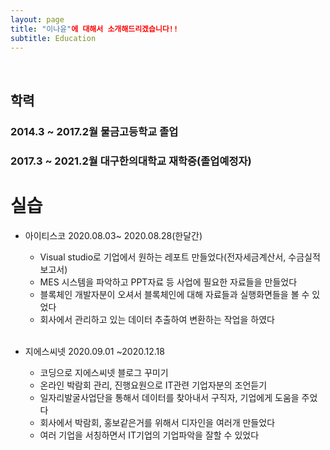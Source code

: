 ```yaml
---
layout: page
title: "이나윤"에 대해서 소개해드리겠습니다!!
subtitle: Education
---
```


<br/>



##  학력 <Education>
###   2014.3 ~ 2017.2월 물금고등학교 졸업
###   2017.3 ~ 2021.2월 대구한의대학교 재학중(졸업예정자)

 

# 실습

* 아이티스코 2020.08.03~ 2020.08.28(한달간)
  * Visual studio로 기업에서 원하는 레포트 만들었다(전자세금계산서, 수금실적 보고서)
  * MES 시스템을 파악하고 PPT자료 등 사업에 필요한 자료들을 만들었다
  * 블록체인 개발자분이 오셔서 블록체인에 대해 자료들과 실행화면들을 볼 수 있었다
  * 회사에서 관리하고 있는 데이터 추출하여 변환하는 작업을 하였다
  
  <br/>
* 지에스씨넷 2020.09.01 ~2020.12.18
  * 코딩으로 지에스씨넷 블로그 꾸미기
  * 온라인 박람회 관리, 진행요원으로 IT관련 기업자분의 조언듣기
  * 일자리발굴사업단을 통해서 데이터를 찾아내서 구직자, 기업에게 도움을 주었다
  * 회사에서 박람회, 홍보같은거를 위해서 디자인을 여러개 만들었다
  * 여러 기업을 서칭하면서 IT기업의 기업파악을 잘할 수 있었다
 

